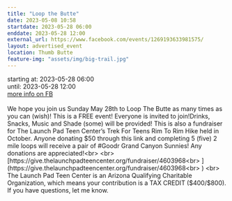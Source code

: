 ```yaml
---
title: "Loop the Butte"
date: 2023-05-08 10:58
startdate: 2023-05-28 06:00
enddate: 2023-05-28 12:00
external_url: https://www.facebook.com/events/1269193633981575/
layout: advertised_event
location: Thumb Butte
feature-img: "assets/img/big-trail.jpg"
---
```


starting at: 2023-05-28 06:00<br>until: 2023-05-28 12:00<br><a href="https://www.facebook.com/events/1269193633981575/">more info on FB</a><br><br>We hope you join us Sunday May 28th to Loop The Butte as many times as you can (wish)! This is a FREE event! Everyone is invited to join!Drinks, Snacks, Music and Shade (some) will be provided! This is also a fundraiser for The Launch Pad Teen Center’s Trek For Teens Rim To Rim Hike held in October. Anyone donating $50 through this link and completing 5 (five) 2 mile loops will receive a pair of #Goodr Grand Canyon Sunnies! Any donations are appreciated!<br>
  <br>
  [https://give.thelaunchpadteencenter.org/fundraiser/4603968<br>
](https://give.thelaunchpadteencenter.org/fundraiser/4603968<br>
)  <br>
  The Launch Pad Teen Center is an Arizona Qualifying Charitable Organization, which means your contribution is a TAX CREDIT ($400/$800). If you have questions, let me know.<br>
  <br>
  
